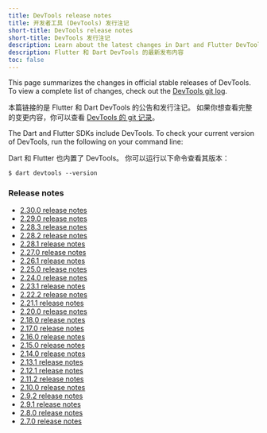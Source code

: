 ```yaml
---
title: DevTools release notes
title: 开发者工具 (DevTools) 发行注记
short-title: DevTools release notes
short-title: DevTools 发行注记
description: Learn about the latest changes in Dart and Flutter DevTools.
description: Flutter 和 Dart DevTools 的最新发布内容
toc: false
---
```


This page summarizes the changes in official stable releases of DevTools.
To view a complete list of changes, check out the
[DevTools git log]({{site.repo.organization}}/devtools/commits/master).

本篇链接的是 Flutter 和 Dart DevTools 的公告和发行注记。
如果你想查看完整的变更内容，你可以查看
[DevTools 的 git 记录](https://github.com/flutter/devtools/commits/master)。

The Dart and Flutter SDKs include DevTools.
To check your current version of DevTools, 
run the following on your command line:

Dart 和 Flutter 也内置了 DevTools。
你可以运行以下命令查看其版本：

```terminal
$ dart devtools --version
```

### Release notes

* [2.30.0 release notes][]
* [2.29.0 release notes][]
* [2.28.3 release notes][]
* [2.28.2 release notes][]
* [2.28.1 release notes][]
* [2.27.0 release notes][]
* [2.26.1 release notes][]
* [2.25.0 release notes][]
* [2.24.0 release notes][]
* [2.23.1 release notes][]
* [2.22.2 release notes][]
* [2.21.1 release notes][]
* [2.20.0 release notes][]
* [2.18.0 release notes][]
* [2.17.0 release notes][]
* [2.16.0 release notes][]
* [2.15.0 release notes][]
* [2.14.0 release notes][]
* [2.13.1 release notes][]
* [2.12.1 release notes][]
* [2.11.2 release notes][]
* [2.10.0 release notes][]
* [2.9.2 release notes][]
* [2.9.1 release notes][]
* [2.8.0 release notes][]
* [2.7.0 release notes][]

[2.30.0 release notes]: {{site.url}}/tools/devtools/release-notes/release-notes-2.30.0
[2.29.0 release notes]: {{site.url}}/tools/devtools/release-notes/release-notes-2.29.0
[2.28.3 release notes]: {{site.url}}/tools/devtools/release-notes/release-notes-2.28.3
[2.28.2 release notes]: {{site.url}}/tools/devtools/release-notes/release-notes-2.28.2
[2.28.1 release notes]: {{site.url}}/tools/devtools/release-notes/release-notes-2.28.1
[2.27.0 release notes]: {{site.url}}/tools/devtools/release-notes/release-notes-2.27.0
[2.26.1 release notes]: {{site.url}}/tools/devtools/release-notes/release-notes-2.26.1
[2.25.0 release notes]: {{site.url}}/tools/devtools/release-notes/release-notes-2.25.0
[2.24.0 release notes]: {{site.url}}/tools/devtools/release-notes/release-notes-2.24.0
[2.23.1 release notes]: {{site.url}}/tools/devtools/release-notes/release-notes-2.23.1
[2.22.2 release notes]: {{site.url}}/tools/devtools/release-notes/release-notes-2.22.2
[2.21.1 release notes]: {{site.url}}/tools/devtools/release-notes/release-notes-2.21.1
[2.20.0 release notes]: {{site.url}}/tools/devtools/release-notes/release-notes-2.20.0
[2.18.0 release notes]: {{site.url}}/tools/devtools/release-notes/release-notes-2.18.0
[2.17.0 release notes]: {{site.url}}/tools/devtools/release-notes/release-notes-2.17.0
[2.16.0 release notes]: {{site.url}}/tools/devtools/release-notes/release-notes-2.16.0
[2.15.0 release notes]: {{site.url}}/tools/devtools/release-notes/release-notes-2.15.0
[2.14.0 release notes]: {{site.url}}/tools/devtools/release-notes/release-notes-2.14.0
[2.13.1 release notes]: {{site.url}}/tools/devtools/release-notes/release-notes-2.13.1
[2.12.1 release notes]: {{site.url}}/tools/devtools/release-notes/release-notes-2.12.1
[2.11.2 release notes]: {{site.url}}/tools/devtools/release-notes/release-notes-2.11.2
[2.10.0 release notes]: {{site.url}}/tools/devtools/release-notes/release-notes-2.10.0
[2.9.2 release notes]: {{site.url}}/tools/devtools/release-notes/release-notes-2.9.2
[2.9.1 release notes]: {{site.url}}/tools/devtools/release-notes/release-notes-2.9.1
[2.8.0 release notes]: {{site.url}}/tools/devtools/release-notes/release-notes-2.8.0
[2.7.0 release notes]: {{site.url}}/tools/devtools/release-notes/release-notes-2.7.0
